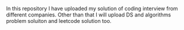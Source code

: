 In this repository I have uploaded my solution of coding interview from different companies. Other than that I will upload DS and algorithms problem soluiton and leetcode solution too.
